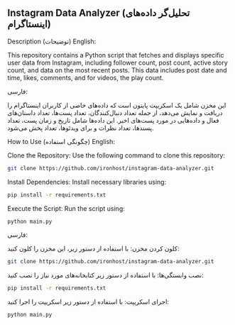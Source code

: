 ## Instagram Data Analyzer (تحلیل‌گر داده‌های اینستاگرام)
Description (توضیحات)
English:

This repository contains a Python script that fetches and displays specific user data from Instagram, including follower count, post count, active story count, and data on the most recent posts. This data includes post date and time, likes, comments, and for videos, the play count.

فارسی:

این مخزن شامل یک اسکریپت پایتون است که داده‌های خاصی از کاربران اینستاگرام را دریافت و نمایش می‌دهد، از جمله تعداد دنبال‌کنندگان، تعداد پست‌ها، تعداد داستان‌های فعال و داده‌هایی در مورد پست‌های اخیر. این داده‌ها شامل تاریخ و زمان پست، تعداد پسندها، تعداد نظرات و برای ویدئوها، تعداد پخش می‌شود.

How to Use (چگونگی استفاده)
English:

Clone the Repository:
Use the following command to clone this repository:
   ```sh
git clone https://github.com/ironhost/instagram-data-analyzer.git
   ```
Install Dependencies:
Install necessary libraries using:
   ```sh
pip install -r requirements.txt
   ```
Execute the Script:
Run the script using:
   ```sh
python main.py
   ```
فارسی:

کلون کردن مخزن:
با استفاده از دستور زیر، این مخزن را کلون کنید:
   ```sh
git clone https://github.com/ironhost/instagram-data-analyzer.git
   ```

نصب وابستگی‌ها:
با استفاده از دستور زیر کتابخانه‌های مورد نیاز را نصب کنید:
   ```sh
pip install -r requirements.txt
   ```
اجرای اسکریپت:
با استفاده از دستور زیر اسکریپت را اجرا کنید:
   ```sh
python main.py
   ```
